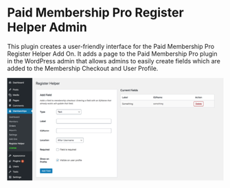 # Paid Membership Pro Register Helper Admin

This plugin creates a user-friendly interface for the Paid Membership Pro Register Helper Add On. It adds a page to the Paid Membership Pro plugin in the WordPress admin that allows admins to easily create fields which are added to the Membership Checkout and User Profile.

![](assets/images/github-preview.png)
